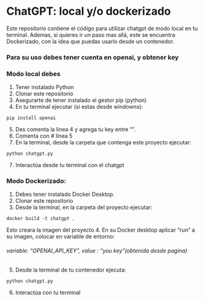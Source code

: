 # ChatGPT: local y/o dockerizado

Este repositorio contiene el código para utilizar chatgpt de modo local en tu terminal.
Ademas, si quieres ir un paso mas allá, este se encuentra Dockerizado, con la idea que puedas usarlo desde un contenedor.

### Para su uso debes tener cuenta en openai, y obtener key

### Modo local debes

1. Tener instalado Python
2. Clonar este repositorio
3. Asegurarte de tener instalado el gestor pip (python)
4. En tu terminal ejecutar (si estas desde windowns):
```
pip install openai
```
5. Des comenta la línea 4 y agrega tu key entre “”. 
6. Comenta con # línea 5 
7. En la terminal, desde la carpeta que contenga este proyecto ejecutar:
```
python chatgpt.py
```
7. Interactúa desde tu terminal con el chatgpt

### Modo Dockerizado:

1. Debes tener instalado Docker Desktop.
2. Clonar este repositorio
3. Desde la terminal, en la carpeta del proyecto ejecutar:
```
docker build -t chatgpt .
```
Esto creara la imagen del proyecto
4. En su Docker desktop aplicar “run” a su imagen, colocar en variable de entorno:
###### variable: “OPENAI_API_KEY”, value : “you key”(obtenida desde pagina)
5. Desde la terminal de tu contenedor ejecuta:
```
python chatgpt.py
```
6. Interactúa con tu terminal
